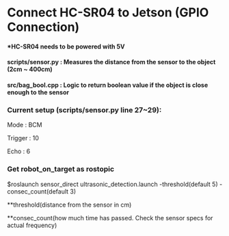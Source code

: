 # Connect HC-SR04 to Jetson (GPIO Connection)

#### *HC-SR04 needs to be powered with 5V


#### scripts/sensor.py  : Measures the distance from the sensor to the object (2cm ~ 400cm)
#### src/bag_bool.cpp   : Logic to return boolean value if the object is close enough to the sensor


### Current setup (scripts/sensor.py line 27~29):

Mode : BCM

Trigger : 10

Echo : 6


### Get robot_on_target as rostopic

$roslaunch sensor_direct ultrasonic_detection.launch -threshold(default 5) -consec_count(default 3)

**threshold(distance from the sensor in cm) 

**consec_count(how much time has passed. Check the sensor specs for actual frequency)
